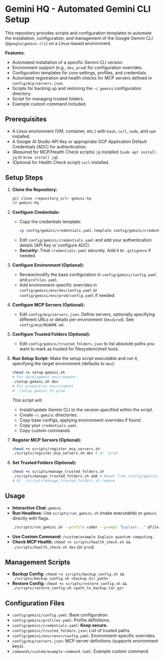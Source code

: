 # Gemini HQ - Automated Gemini CLI Setup

This repository provides scripts and configuration templates to automate the installation, configuration, and management of the Google Gemini CLI (`@google/gemini-cli`) on a Linux-based environment.

**Features:**

* Automated installation of a specific Gemini CLI version.
* Environment support (e.g., `dev`, `prod`) for configuration overrides.
* Configuration templates for core settings, profiles, and credentials.
* Automated registration and health checks for MCP servers defined in `config/mcp/servers.json`.
* Scripts for backing up and restoring the `~/.gemini` configuration directory.
* Script for managing trusted folders.
* Example custom command included.

## Prerequisites

* A Linux environment (VM, container, etc.) with `bash`, `curl`, `node`, and `npm` installed.
* A Google AI Studio API Key or appropriate GCP Application Default Credentials (ADC) for authentication.
* (Required for MCP/Health Check scripts) `jq` installed (`sudo apt install jq` or `brew install jq`).
* (Optional for Health Check script) `curl` installed.

## Setup Steps

1.  **Clone the Repository:**
    ```bash
    git clone <repository_url> gemini-hq
    cd gemini-hq
    ```

2.  **Configure Credentials:**
    * Copy the credentials template:
        ```bash
        cp config/gemini/credentials.yaml.template config/gemini/credentials.yaml
        ```
    * Edit `config/gemini/credentials.yaml` and add your authentication details (API Key or configure ADC).
    * **Security:** Treat `credentials.yaml` securely. Add it to `.gitignore` if needed.

3.  **Configure Environment (Optional):**
    * Review/modify the base configuration in `config/gemini/config.yaml` and `profiles.yaml`.
    * Add environment-specific overrides in `config/gemini/env/dev/config.yaml` or `config/gemini/env/prod/config.yaml` if needed.

4.  **Configure MCP Servers (Optional):**
    * Edit `config/mcp/servers.json`. Define servers, optionally specifying different URLs or details per environment (`dev`/`prod`). See `config/mcp/README.md`.

5.  **Configure Trusted Folders (Optional):**
    * Edit `config/gemini/trusted_folders.json` to list absolute paths you want to mark as trusted for filesystem/shell tools.

6.  **Run Setup Script:**
    Make the setup script executable and run it, specifying the target environment (defaults to `dev`):
    ```bash
    chmod +x setup-gemini.sh
    # For development environment
    ./setup-gemini.sh dev
    # For production environment
    # ./setup-gemini.sh prod
    ```
    This script will:
    * Install/update Gemini CLI to the version specified within the script.
    * Create `~/.gemini` directories.
    * Copy base configs, applying environment overrides if found.
    * Copy your `credentials.yaml`.
    * Copy custom commands.

7.  **Register MCP Servers (Optional):**
    ```bash
    chmod +x scripts/register_mcp_servers.sh
    ./scripts/register_mcp_servers.sh dev # Or 'prod'
    ```

8.  **Set Trusted Folders (Optional):**
    ```bash
    chmod +x scripts/manage_trusted_folders.sh
    ./scripts/manage_trusted_folders.sh add # Reads from config/gemini/trusted_folders.json
    # Or ./scripts/manage_trusted_folders.sh remove
    ```

## Usage

* **Interactive Chat:** `gemini`
* **Run Headless:** Use `scripts/run_gemini.sh` (make executable) or `gemini` directly with flags.
    ```bash
    ./scripts/run_gemini.sh --profile coder --prompt "Explain..." @file.py
    ```
* **Use Custom Command:** `/custom/example Explain quantum computing.`
* **Check MCP Health:** `chmod +x scripts/health_check.sh && ./scripts/health_check.sh dev` (or `prod`)

## Management Scripts

* **Backup Config:** `chmod +x scripts/backup_config.sh && ./scripts/backup_config.sh <backup_dir_path>`
* **Restore Config:** `chmod +x scripts/restore_config.sh && ./scripts/restore_config.sh <path_to_backup.tar.gz>`

## Configuration Files

* `config/gemini/config.yaml`: Base configuration.
* `config/gemini/profiles.yaml`: Profile definitions.
* `config/gemini/credentials.yaml`: **Keep secure.**
* `config/gemini/trusted_folders.json`: List of trusted paths.
* `config/gemini/env/<env>/config.yaml`: Environment-specific overrides.
* `config/mcp/servers.json`: MCP server definitions (supports environment keys).
* `commands/custom/example-command.toml`: Example custom command.
